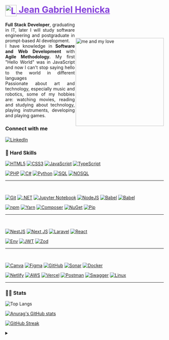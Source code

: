 <h1>
    <a href="https://github.com/kurokagami/" style="color:8542DB">
     <img align="center" alt="Logo Sparking" width="36px" src="https://i.imgur.com/YfqJkEF.png">
    <span>Jean Gabriel Henicka</span></a>
</h1>
<main>
<img align="right" style="padding:10% 0% 0% 0%" alt="me and my love" height="280" src="https://i.imgur.com/0g7nK9X.png">
<p align="justify"><b>Full Stack Developer</b>, graduating in IT, later I will study software engineering and postgraduate in prompt-based AI development.
<br>
I have knowledge in <b>Software and Web Development</b> with <b>Agile Methodology.</b> My first "Hello World" was in JavaScript and now I can't stop saying hello to the world in different languages
<br>
Passionate about art and technology, especially music and robotics, some of my hobbies are: watching movies, reading and studying about technology, playing instruments, developing and playing games.</p>
</main>

### Connect with me

[![LinkedIn](https://img.shields.io/badge/linkedin-000?style=for-the-badge&logo=linkedin&logoColor=8542DB)](https://www.linkedin.com/in/jean-gabriel-henicka-tormes-0482382ab/)

<!--
[![Preview](https://img.shields.io/badge/Portfolio-000?style=for-the-badge&logo=github&logoColor=FF00F6)](/)
-->

### 🧠 Hard Skills
<!-- Languages -->

[![HTML5](https://img.shields.io/badge/html5-000?style=for-the-badge&logo=html5&logoColor=ed814b)](https://developer.mozilla.org/en-US/docs/Web/HTML)
[![CSS3](https://img.shields.io/badge/css3-000?style=for-the-badge&logo=css3&logoColor=58b4cb)](https://developer.mozilla.org/en-US/docs/Web/CSS)
[![JavaScript](https://img.shields.io/badge/javascript-000?style=for-the-badge&logo=javascript&logoColor=%23F7DF1E)](https://developer.mozilla.org/en-US/docs/Web/JavaScript)
[![TypeScript](https://img.shields.io/badge/TypeScript-000?style=for-the-badge&logo=typescript&logoColor=3d9fda)](https://www.typescriptlang.org)

[![PHP](https://img.shields.io/badge/php-000?style=for-the-badge&logo=php&logoColor=b386fa)](https://www.php.net/docs.php)
[![C#](https://img.shields.io/badge/c%23-000?style=for-the-badge&logo=c%2B%2B&logoColor=purple)](https://learn.microsoft.com/en-us/dotnet/csharp/)
[![Python](https://img.shields.io/badge/python-000?style=for-the-badge&logo=python&logoColor=ffdd54)](link)
[![SQL](https://img.shields.io/badge/SQL-000?style=for-the-badge&logo=mysql&logoColor=388dc1)](https://dev.mysql.com/doc/)
[![NOSQL](https://img.shields.io/badge/NOSQL-000?style=for-the-badge&logo=mongoDB&logoColor=4fca81)](https://www.mongodb.com/pt-br/docs/)
****
<br/>

<!-- Dev Tools -->
[![Git](https://img.shields.io/badge/Git-000?style=for-the-badge&logo=git&logoColor=E94D5F)](https://git-scm.com/doc) 
[![.NET](https://img.shields.io/badge/.NET-000?style=for-the-badge&logo=dotnet&logoColor=b14de6)](https://learn.microsoft.com/pt-br/dotnet/)
[![Jupyter Notebook](https://img.shields.io/badge/jupyter-000?style=for-the-badge&logo=jupyter&logoColor=red)](link)
[![NodeJS](https://img.shields.io/badge/Node.js-000?style=for-the-badge&logo=node.js&logoColor=41cd52)](https://nodejs.org/docs/latest/api/)
[![Babel](https://img.shields.io/badge/babel-000?style=for-the-badge&logo=babel&logoColor=eade41)](https://babeljs.io)
[![Babel](https://img.shields.io/badge/webpack-000?style=for-the-badge&logo=webpack&logoColor=319ed1)](link)

<!-- Package Manager -->
[![npm](https://img.shields.io/badge/npm-000?style=for-the-badge&logo=npm&logoColor=e65d4d)](https://docs.npmjs.com)
[![Yarn](https://img.shields.io/badge/yarn-000?style=for-the-badge&logo=yarn&logoColor=67a4f6)](link)
[![Composer](https://img.shields.io/badge/Composer-000?style=for-the-badge&logo=composer&logoColor=b78f5c)](https://getcomposer.org)
[![NuGet](https://img.shields.io/badge/NuGet-000?style=for-the-badge&logo=nuget&logoColor=608cec)](https://learn.microsoft.com/pt-br/nuget/)
[![Pip](https://img.shields.io/badge/Pip-000?style=for-the-badge&logo=python&logoColor=677ff6)](https://learn.microsoft.com/pt-br/nuget/)
****
<br/>

<!-- Frameworks and Libraries -->
[![NestJS](https://img.shields.io/badge/Nest.js-000?style=for-the-badge&logo=nestjs&logoColor=e64d4d)](https://docs.nestjs.com)
[![Next JS](https://img.shields.io/badge/Next.js-000?style=for-the-badge&logo=next.js&logoColor=white)](link)
[![Laravel](https://img.shields.io/badge/Laravel-000?style=for-the-badge&logo=laravel&logoColor=f74848)](https://laravel.com/docs/11.x/readme)
[![React](https://img.shields.io/badge/React-000?style=for-the-badge&logo=react&logoColor=48b2f7)](https://legacy.reactjs.org)

[![Env](https://img.shields.io/badge/env-000?style=for-the-badge&logo=e&logoColor=b78f5c)](https://packagist.org/packages/vlucas/phpdotenv)
[![JWT](https://img.shields.io/badge/JWT-000?style=for-the-badge&logo=JSON%20web%20tokens)](https://packagist.org/packages/firebase/php-jwt)
[![Zod](https://img.shields.io/badge/zod-000?style=for-the-badge&logo=zod&logoColor=4c6ead)](https://zod.dev)
****
<br/>

<!-- Other Tools -->
[![Canva](https://img.shields.io/badge/Canva-000?style=for-the-badge&logo=Canva&logoColor=48adf7)](https://www.canva.com)
[![Figma](https://img.shields.io/badge/figma-000?style=for-the-badge&logo=figma&logoColor=d17a31)](link)
[![GitHub](https://img.shields.io/badge/GitHub-000?style=for-the-badge&logo=github&logoColor=30A3DC)](https://docs.github.com/)
[![Sonar](https://img.shields.io/badge/Sonar-000?style=for-the-badge&logo=sonar&logoColor=cd67f6)](link)
[![Docker](https://img.shields.io/badge/Docker-000?style=for-the-badge&logo=docker&logoColor=41a0d9)](https://docs.docker.com)

[![Netlify](https://img.shields.io/badge/Netlify-000?style=for-the-badge&logo=netlify&logoColor=#00C7B7)](https://www.netlify.com)
[![AWS](https://img.shields.io/badge/AWS-000?style=for-the-badge&logo=Amazon&logoColor=eabe41)](https://docs.aws.amazon.com/?nc2=h_ql_doc_do&refid=2ee11bb2-bc40-4546-9852-2c4ad8e8f646)
[![Vercel](https://img.shields.io/badge/vercel-000?style=for-the-badge&logo=vercel&logoColor=white)](link)
[![Postman](https://img.shields.io/badge/Postman-000?style=for-the-badge&logo=postman&logoColor=orange)](link)
[![Swagger](https://img.shields.io/badge/-Swagger-000?style=for-the-badge&logo=swagger&logoColor=green)](link)
[![Linux](https://img.shields.io/badge/Linux-000?style=for-the-badge&logo=linux&logoColor=f7d548)](https://www.linux.org)
****

### 👩‍💻 Stats

![Top Langs](https://github-readme-stats-git-masterrstaa-rickstaa.vercel.app/api/top-langs/?username=kurokagami&layout=compact&bg_color=262931&border_color=30A3DC&title_color=7da7f7&text_color=FFF)

[![Anurag's GitHub stats](https://github-readme-stats.vercel.app/api?username=kurokagami&show_icons=true&theme=tokyonight&hide_title=true)](https://github.com/kurokagami/github-readme-stats) 

[![GitHub Streak](https://streak-stats.demolab.com/?user=kurokagami&theme=tokyonight&background=000&border=30A3DC&dates=FFF)](https://git.io/streak-stats)

<details align="left">
  <summary></summary> 
 
  - Badges by <a href="https://shields.io/">shields.io</a>
  - Badges Guide <a href="https://github.com/Ileriayo/markdown-badges">Ileriayo</a>
  - Streak Stats <a href="https://github.com/DenverCoder1/github-readme-streak-stats/">DenverCoder1</a>
  - Langs & Git Stats <a href="https://github.com/anuraghazra/github-readme-stats/">Anuraghazra</a>
 
  <div align="right">Made by <a href="https://github.com/kurokagami/">Kuro Kagami</a>.</div>

</details>
